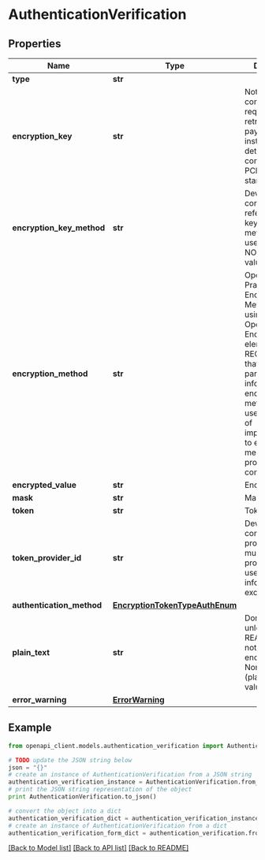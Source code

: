 # AuthenticationVerification


## Properties
Name | Type | Description | Notes
------------ | ------------- | ------------- | -------------
**type** | **str** |  | [optional] 
**encryption_key** | **str** | Note: This contains a key required to retrieve the full payment instrument details compliant with PCI DSS standards. | [optional] 
**encryption_key_method** | **str** | Developer: This contains a reference to the key generation method being used - this is NOT the key value. | [optional] 
**encryption_method** | **str** | OpenTravel Best Practice: Encryption Method: When using the OpenTravel Encryption element, it is RECOMMENDED that all trading partners be informed of all encryption methods being used in advance of implementation to ensure message processing compatibility. | [optional] 
**encrypted_value** | **str** | Encrypted value | [optional] 
**mask** | **str** | Masked Value | [optional] 
**token** | **str** | Token value | [optional] 
**token_provider_id** | **str** | Developer: This contains a provider ID if multiple providers are used for secure information exchange. | [optional] 
**authentication_method** | [**EncryptionTokenTypeAuthEnum**](EncryptionTokenTypeAuthEnum.md) |  | [optional] 
**plain_text** | **str** | Don&#39;t use this unless it is REALLY ok to not use encryption. Non-secure (plain text) value. | [optional] 
**error_warning** | [**ErrorWarning**](ErrorWarning.md) |  | [optional] 

## Example

```python
from openapi_client.models.authentication_verification import AuthenticationVerification

# TODO update the JSON string below
json = "{}"
# create an instance of AuthenticationVerification from a JSON string
authentication_verification_instance = AuthenticationVerification.from_json(json)
# print the JSON string representation of the object
print AuthenticationVerification.to_json()

# convert the object into a dict
authentication_verification_dict = authentication_verification_instance.to_dict()
# create an instance of AuthenticationVerification from a dict
authentication_verification_form_dict = authentication_verification.from_dict(authentication_verification_dict)
```
[[Back to Model list]](../README.md#documentation-for-models) [[Back to API list]](../README.md#documentation-for-api-endpoints) [[Back to README]](../README.md)


